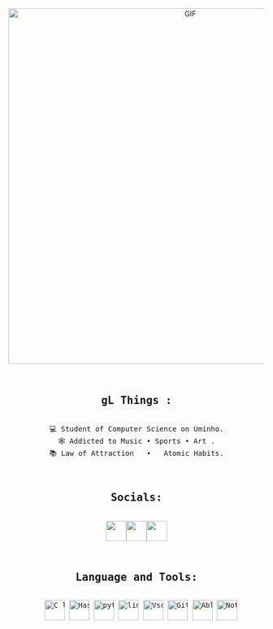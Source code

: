 <div align="center">
<img hight="300" width="700" alt="GIF" align="center" src="(https://github.com/user-attachments/assets/357be173-b534-4760-a262-7844cc32acb3)".
43968ccd">
</div>

</br>
   
   <div align="center">

    

 
 <pre>
<h2> gL Things : </h2>
💻 Student of Computer Science on Uminho.
🕸️ Addicted to Music • Sports • Art .
📚 Law of Attraction   •   Atomic Habits.

<div align="center">
<h2>Socials:</h2>
<a href="http://www.instagram.com/gleite23" [rel="noreferrer"><img src="https://img.shields.io/badge/Instagram-E4405F?style=for-the-badge&logo=instagram&logoColor=white" height="40"/></a></code><a href="https://discord.gg/guileite22" [rel="noreferrer"><img src="https://img.shields.io/badge/Discord-7289DA?style=for-the-badge&logo=discord&logoColor=white" height="40"/></a></code><a href="https://open.spotify.com/user/31bq5u6kmaczwdvjlk52mg6lsjma" [rel="noreferrer"><img src="https://img.shields.io/badge/Spotify-1ED760?&style=for-the-badge&logo=spotify&logoColor=white" height="40"/></a></code></p>
<p align="center"><h2>Language and Tools:</h2>
  <img src="https://skillicons.dev/icons?i=c" height="40" alt="C logo"/> <img src="https://skillicons.dev/icons?i=haskell" height="40" alt="Haskell logo"/> <img src="https://skillicons.dev/icons?i=py" height="40" alt="python logo"/> <img src="https://skillicons.dev/icons?i=linux" height="40" alt="linux logo"/> <img src="https://skillicons.dev/icons?i=vscode" height="40" alt="Vscode logo"/> <img src="https://skillicons.dev/icons?i=github" height="40" alt="Github logo"/> <img src="https://skillicons.dev/icons?i=ableton" height="40" alt="Ableton logo"/> <img src="https://skillicons.dev/icons?i=notion" height="40" alt="Notion logo"/>
</div>
</pre>
   


